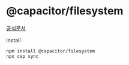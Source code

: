 # @capacitor/filesystem
[공식문서](https://capacitorjs.com/docs/apis/filesystem)

install
```
npm install @capacitor/filesystem
npx cap sync
```